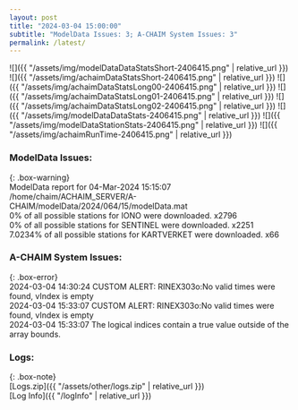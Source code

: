 ```yaml
---
layout: post
title: "2024-03-04 15:00:00"
subtitle: "ModelData Issues: 3; A-CHAIM System Issues: 3"
permalink: /latest/
---
```


![]({{ "/assets/img/modelDataDataStatsShort-2406415.png" | relative_url }})
![]({{ "/assets/img/achaimDataStatsShort-2406415.png" | relative_url }})
![]({{ "/assets/img/achaimDataStatsLong00-2406415.png" | relative_url }})
![]({{ "/assets/img/achaimDataStatsLong01-2406415.png" | relative_url }})
![]({{ "/assets/img/achaimDataStatsLong02-2406415.png" | relative_url }})
![]({{ "/assets/img/modelDataDataStats-2406415.png" | relative_url }})
![]({{ "/assets/img/modelDataStationStats-2406415.png" | relative_url }})
![]({{ "/assets/img/achaimRunTime-2406415.png" | relative_url }})


### ModelData Issues:  
  
{: .box-warning}  
 ModelData report for 04-Mar-2024 15:15:07   
 /home/chaim/ACHAIM_SERVER/A-CHAIM/modelData/2024/064/15/modelData.mat   
 0% of all possible stations for IONO were downloaded. x2796   
 0% of all possible stations for SENTINEL were downloaded. x2251   
 7.0234% of all possible stations for KARTVERKET were downloaded. x66   
  
### A-CHAIM System Issues:  
  
{: .box-error}  
2024-03-04 14:30:24 CUSTOM ALERT: RINEX303o:No valid times were found, vIndex is empty  
2024-03-04 15:33:07 CUSTOM ALERT: RINEX303o:No valid times were found, vIndex is empty  
2024-03-04 15:33:07 The logical indices contain a true value outside of the array bounds.  

### Logs:  
  
{: .box-note}  
[Logs.zip]({{ "/assets/other/logs.zip" | relative_url }})  
[Log Info]({{ "/logInfo" | relative_url }})  
